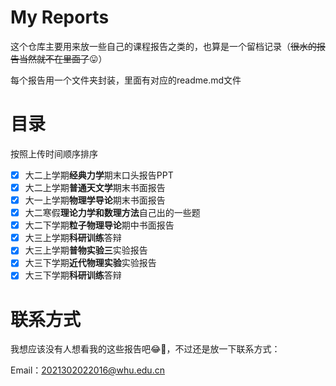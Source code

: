 # My Reports

这个仓库主要用来放一些自己的课程报告之类的，也算是一个留档记录（~~很水的报告当然就不在里面了~~😛）

每个报告用一个文件夹封装，里面有对应的readme.md文件

# 目录

按照上传时间顺序排序

- [x] 大二上学期**经典力学**期末口头报告PPT
- [x] 大二上学期**普通天文学**期末书面报告
- [x] 大一上学期**物理学导论**期末书面报告
- [x] 大二寒假**理论力学和数理方法**自己出的一些题
- [x] 大二下学期**粒子物理导论**期中书面报告
- [x] 大三上学期**科研训练**答辩
- [x] 大三上学期**普物实验三**实验报告
- [x] 大三下学期**近代物理实验**实验报告
- [x] 大三下学期**科研训练**答辩

# 联系方式

我想应该没有人想看我的这些报告吧😂🤦，不过还是放一下联系方式：

Email：2021302022016@whu.edu.cn